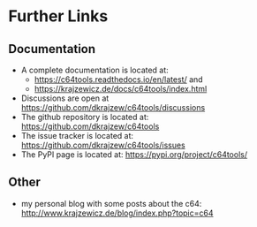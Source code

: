 Further Links
=============

Documentation
-------------

* A complete documentation is located at:
   * <https://c64tools.readthedocs.io/en/latest/> and
   * <https://krajzewicz.de/docs/c64tools/index.html>
* Discussions are open at <https://github.com/dkrajzew/c64tools/discussions>
* The github repository is located at: <https://github.com/dkrajzew/c64tools>
* The issue tracker is located at: <https://github.com/dkrajzew/c64tools/issues>
* The PyPI page is located at: <https://pypi.org/project/c64tools/>


Other
-----

* my personal blog with some posts about the c64: <http://www.krajzewicz.de/blog/index.php?topic=c64>
